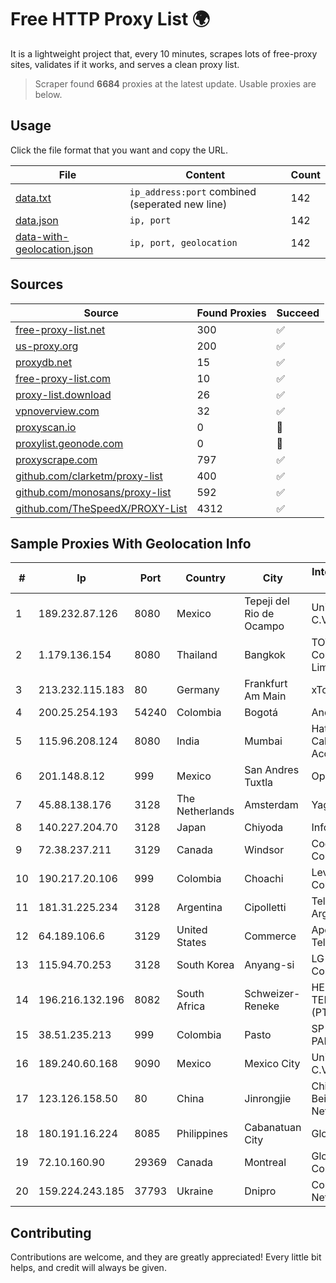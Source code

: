 
# Free HTTP Proxy List 🌍

It is a lightweight project that, every 10 minutes, scrapes lots of free-proxy sites, validates if it works, and serves a clean proxy list.


> Scraper found **6684** proxies at the latest update. Usable proxies are below.

## Usage

Click the file format that you want and copy the URL.


|File|Content|Count|
|----|-------|-----|
|[data.txt](https://raw.githubusercontent.com/themiralay/Proxy-List-World/master/data.txt)|`ip_address:port` combined (seperated new line)|142|
|[data.json](https://raw.githubusercontent.com/themiralay/Proxy-List-World/master/data.json)|`ip, port`|142|
|[data-with-geolocation.json](https://raw.githubusercontent.com/themiralay/Proxy-List-World/master/data-with-geolocation.json)|`ip, port, geolocation`|142|

## Sources

|Source|Found Proxies|Succeed|
|------|-------------|-------|
|[free-proxy-list.net](https://free-proxy-list.net)|300|✅|
|[us-proxy.org](https://www.us-proxy.org)|200|✅|
|[proxydb.net](http://proxydb.net)|15|✅|
|[free-proxy-list.com](https://free-proxy-list.com/?page=&port=&type%5B%5D=http&type%5B%5D=https&up_time=0&search=Search)|10|✅|
|[proxy-list.download](https://www.proxy-list.download/HTTP)|26|✅|
|[vpnoverview.com](https://vpnoverview.com/privacy/anonymous-browsing/free-proxy-servers)|32|✅|
|[proxyscan.io](https://www.proxyscan.io)|0|🚫|
|[proxylist.geonode.com](https://proxylist.geonode.com/api/proxy-list?limit=300&page=1&sort_by=lastChecked&sort_type=desc&protocols=http,https)|0|🚫|
|[proxyscrape.com](https://api.proxyscrape.com/v2/?request=displayproxies&protocol=http&timeout=10000&country=all&ssl=all&anonymity=all)|797|✅|
|[github.com/clarketm/proxy-list](https://raw.githubusercontent.com/clarketm/proxy-list/master/proxy-list-raw.txt)|400|✅|
|[github.com/monosans/proxy-list](https://raw.githubusercontent.com/monosans/proxy-list/main/proxies/http.txt)|592|✅|
|[github.com/TheSpeedX/PROXY-List](https://raw.githubusercontent.com/TheSpeedX/PROXY-List/master/http.txt)|4312|✅|


## Sample Proxies With Geolocation Info

|#|Ip|Port|Country|City|Internet Service Provider|
|-|--|----|-------|----|-------------------------|
|1|189.232.87.126|8080|Mexico|Tepeji del Rio de Ocampo|Uninet S.A. de C.V.|
|2|1.179.136.154|8080|Thailand|Bangkok|TOT Public Company Limited|
|3|213.232.115.183|80|Germany|Frankfurt Am Main|xTom GmbH|
|4|200.25.254.193|54240|Colombia|Bogotá|Andinet ON Line|
|5|115.96.208.124|8080|India|Mumbai|Hathway IP over Cable Internet Access|
|6|201.148.8.12|999|Mexico|San Andres Tuxtla|Operbes|
|7|45.88.138.176|3128|The Netherlands|Amsterdam|Yaglom Labs Ltd|
|8|140.227.204.70|3128|Japan|Chiyoda|InfoSphere|
|9|72.38.237.211|3129|Canada|Windsor|Cogeco Connexion Inc.|
|10|190.217.20.106|999|Colombia|Choachi|Level 3 Colombia S.A|
|11|181.31.225.234|3128|Argentina|Cipolletti|Telecom Argentina S.A|
|12|64.189.106.6|3129|United States|Commerce|Apogee Telecom Inc.|
|13|115.94.70.253|3128|South Korea|Anyang-si|LG DACOM Corporation|
|14|196.216.132.196|8082|South Africa|Schweizer-Reneke|HERO TELECOMS (PTY) LTD|
|15|38.51.235.213|999|Colombia|Pasto|SP SISTEMAS PALACIOS LTDA|
|16|189.240.60.168|9090|Mexico|Mexico City|Uninet S.A. de C.V.|
|17|123.126.158.50|80|China|Jinrongjie|China Unicom Beijing Province Network|
|18|180.191.16.224|8085|Philippines|Cabanatuan City|Globe Telecom|
|19|72.10.160.90|29369|Canada|Montreal|GloboTech Communications|
|20|159.224.243.185|37793|Ukraine|Dnipro|Content Delivery Network LTD|



## Contributing

Contributions are welcome, and they are greatly appreciated! Every
little bit helps, and credit will always be given.

